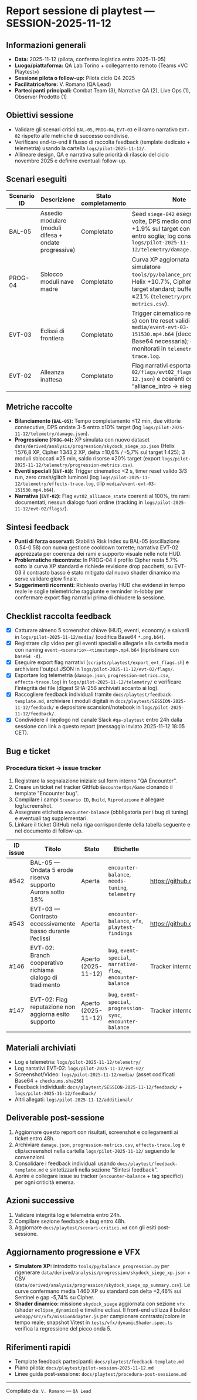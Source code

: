 # Report sessione di playtest — SESSION-2025-11-12

## Informazioni generali
- **Data:** 2025-11-12 (pilota, conferma logistica entro 2025-11-05)
- **Luogo/piattaforma:** QA Lab Torino + collegamento remoto (Teams «VC Playtest»)
- **Sessione pilota o follow-up:** Pilota ciclo Q4 2025
- **Facilitatrice/tore:** V. Romano (QA Lead)
- **Partecipanti principali:** Combat Team (3), Narrative QA (2), Live Ops (1), Observer Prodotto (1)

## Obiettivi sessione
- Validare gli scenari critici `BAL-05`, `PROG-04`, `EVT-03` e il ramo narrativo `EVT-02` rispetto alle metriche di successo condivise.
- Verificare end-to-end il flusso di raccolta feedback (template dedicato + telemetria) usando la cartella `logs/pilot-2025-11-12/`.
- Allineare design, QA e narrativa sulle priorità di rilascio del ciclo novembre 2025 e definire eventuali follow-up.

## Scenari eseguiti
| Scenario ID | Descrizione | Stato completamento | Note |
| --- | --- | --- | --- |
| BAL-05 | Assedio modulare (moduli difesa + ondate progressive) | Completato | Seed `siege-042` eseguito due volte, DPS medio ondate 3-5 +1.9% sul target con deviazione entro soglia; log consolidato in `logs/pilot-2025-11-12/telemetry/damage.json`. |
| PROG-04 | Sblocco moduli nave madre | Completato | Curva XP aggiornata con simulatore `tools/py/balance_progression.py`: Helix +10.7%, Cipher -5.7% vs target standard; buffer risorse ≥21% (`telemetry/progression-metrics.csv`). |
| EVT-03 | Eclissi di frontiera | Completato | Trigger cinematico registrato (1.6 s) con tre reset validi e clip `media/event-evt-03-151530.mp4.b64` (decodifica Base64 necessaria); effetti monitorati in `telemetry/effects-trace.log`. |
| EVT-02 | Alleanza inattesa | Completato | Flag narrativi esportati (`evt-02/flags/evt02_flags_2025-11-12.json`) e coerenti con percorso “alliance_intro → siege_support”. |

## Metriche raccolte
- **Bilanciamento (`BAL-05`):** Tempo completamento ≤12 min, due vittorie consecutive, DPS ondate 3-5 entro ±10% target (log `logs/pilot-2025-11-12/telemetry/damage.json`).
- **Progressione (`PROG-04`):** XP simulata con nuovo dataset `data/derived/analysis/progression/skydock_siege_xp.json` (Helix 1 576,8 XP, Cipher 1 343,2 XP, delta ±10,6% / -5,7% sul target 1 425); 3 moduli sbloccati ≤25 min, saldo risorse ≥20% target (export `logs/pilot-2025-11-12/telemetry/progression-metrics.csv`).
- **Eventi speciali (`EVT-03`):** Trigger cinematico <2 s, timer reset valido 3/3 run, zero crash/glitch luminosi (log `logs/pilot-2025-11-12/telemetry/effects-trace.log`, clip `media/event-evt-03-151530.mp4.b64`).
- **Narrativa (`EVT-02`):** Flag `evt02_alliance_state` coerenti al 100%, tre rami documentati, nessun dialogo fuori ordine (tracking in `logs/pilot-2025-11-12/evt-02/flags/`).

## Sintesi feedback
- **Punti di forza osservati:** Stabilità Risk Index su BAL-05 (oscillazione 0.54-0.58) con nuova gestione cooldown torrette; narrativa EVT-02 apprezzata per coerenza dei rami e supporto visuale nelle note HUD.
- **Problematiche riscontrate:** In PROG-04 il profilo Cipher resta 5.7% sotto la curva XP standard e richiede revisione drop pacchetti; su EVT-03 il contrasto basso è stato mitigato dal nuovo shader dinamico ma serve validare glow finale.
- **Suggerimenti ricorrenti:** Richiesto overlay HUD che evidenzi in tempo reale le soglie telemetriche raggiunte e reminder in-lobby per confermare export flag narrativi prima di chiudere la sessione.

## Checklist raccolta feedback
- [x] Catturare almeno 5 screenshot chiave (HUD, eventi, economy) e salvarli in `logs/pilot-2025-11-12/media/` (codifica Base64 `*.png.b64`).
- [x] Registrare clip video per gli eventi speciali e allegarle alla cartella media con naming `event-<scenario>-<timestamp>.mp4.b64` (ripristinare con `base64 -d`).
- [x] Eseguire export flag narrativi (`scripts/playtest/export_evt_flags.sh`) e archiviare l'output JSON in `logs/pilot-2025-11-12/evt-02/flags/`.
- [x] Esportare log telemetria (`damage.json`, `progression-metrics.csv`, `effects-trace.log`) in `logs/pilot-2025-11-12/telemetry/` e verificare l'integrità dei file (digest SHA-256 archiviati accanto ai log).
- [x] Raccogliere feedback individuali tramite `docs/playtest/feedback-template.md`, archiviare i moduli digitali in `docs/playtest/SESSION-2025-11-12/feedback/` e depositare scansioni/notebook in `logs/pilot-2025-11-12/feedback/`.
- [x] Condividere il riepilogo nel canale Slack `#qa-playtest` entro 24h dalla sessione con link a questo report (messaggio inviato 2025-11-12 18:05 CET).

## Bug e ticket
### Procedura ticket → issue tracker
1. Registrare la segnalazione iniziale sul form interno “QA Encounter”.
2. Creare un ticket nel tracker GitHub `EncounterOps/Game` clonando il template "Encounter bug".
3. Compilare i campi `Scenario ID`, `Build`, `Riproduzione` e allegare log/screenshot.
4. Assegnare etichetta `encounter-balance` (obbligatoria per i bug di tuning) e eventuali tag supplementari.
5. Linkare il ticket GitHub nella riga corrispondente della tabella seguente e nel documento di follow-up.

| ID issue | Titolo | Stato | Etichette | Link |
| --- | --- | --- | --- | --- |
| #542 | BAL-05 — Ondata 5 erode riserva supporto Aurora sotto 18% | Aperta | `encounter-balance`, `needs-tuning`, `telemetry` | https://github.com/EncounterOps/Game/issues/542 |
| #543 | EVT-03 — Contrasto eccessivamente basso durante l’eclissi | Aperta | `encounter-balance`, `vfx`, `playtest-findings` | https://github.com/EncounterOps/Game/issues/543 |
| #146 | EVT-02: Branch cooperativo richiama dialogo di tradimento | Aperto (2025-11-12) | `bug`, `event-special`, `narrative-flow`, `encounter-balance` | Tracker interno ➜ `https://tracker.local/bugs/146` |
| #147 | EVT-02: Flag reputazione non aggiorna esito supporto | Aperto (2025-11-12) | `bug`, `event-special`, `progression-sync`, `encounter-balance` | Tracker interno ➜ `https://tracker.local/bugs/147` |

## Materiali archiviati
- Log e telemetria: `logs/pilot-2025-11-12/telemetry/`
- Log narrativi EVT-02: `logs/pilot-2025-11-12/evt-02/`
- Screenshot/Video: `logs/pilot-2025-11-12/media/` (asset codificati Base64 + `checksums.sha256`)
- Feedback individuali: `docs/playtest/SESSION-2025-11-12/feedback/` + `logs/pilot-2025-11-12/feedback/`
- Altri allegati: `logs/pilot-2025-11-12/additional/`

## Deliverable post-sessione
1. Aggiornare questo report con risultati, screenshot e collegamenti ai ticket entro 48h.
2. Archiviare `damage.json`, `progression-metrics.csv`, `effects-trace.log` e clip/screenshot nella cartella `logs/pilot-2025-11-12/` seguendo le convenzioni.
3. Consolidare i feedback individuali usando `docs/playtest/feedback-template.md` e sintetizzarli nella sezione "Sintesi feedback".
4. Aprire e collegare issue su tracker (`encounter-balance` + tag specifici) per ogni criticità emersa.

## Azioni successive
1. Validare integrità log e telemetria entro 24h.
2. Compilare sezione feedback e bug entro 48h.
3. Aggiornare `docs/playtest/scenari-critici.md` con gli esiti post-sessione.

## Aggiornamento progressione e VFX
- **Simulatore XP:** introdotto `tools/py/balance_progression.py` per rigenerare `data/derived/analysis/progression/skydock_siege_xp.json` + CSV (`data/derived/analysis/progression/skydock_siege_xp_summary.csv`). Le curve confermano media 1 460 XP su standard con delta +2,46% sui Sentinel e gap -5,74% su Cipher.
- **Shader dinamico:** missione `skydock_siege` aggiornata con sezione `vfx` (shader `eclipse_dynamics`) e timeline eclissi. Il front-end utilizza il builder `webapp/src/vfx/missionAdapter.js` per campionare contrasto/colore in tempo reale; snapshot Vitest in `tests/vfx/dynamicShader.spec.ts` verifica la regressione del picco onda 5.

## Riferimenti rapidi
- Template feedback partecipanti: `docs/playtest/feedback-template.md`
- Piano pilota: `docs/playtest/pilot-session-2025-11-12.md`
- Linee guida post-sessione: `docs/playtest/procedura-post-sessione.md`

---
Compilato da: `V. Romano` — `QA Lead`
